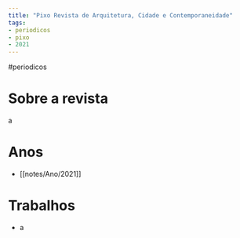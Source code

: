 ```yaml
---
title: "Pixo Revista de Arquitetura, Cidade e Contemporaneidade"
tags: 
- periodicos
- pixo
- 2021
---
```


#periodicos 

# Sobre a revista
a

# Anos
- [[notes/Ano/2021]]

# Trabalhos
- a